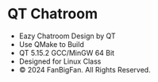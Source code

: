 # QT Chatroom

- Eazy Chatroom Design by QT
- Use QMake to Build
- QT 5.15.2 GCC/MinGW 64 Bit
- Designed for Linux Class
- © 2024 FanBigFan. All Rights Reserved. 